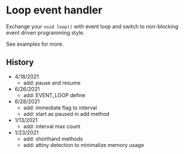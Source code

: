 # Loop event handler

Exchange your `void loop()` with event loop and switch to non-blocking event driven programming style.

See examples for more.

## History
- 4/18/2021
  - add: pause and resume
- 6/26/2021
  - add: EVENT_LOOP define
- 6/28/2021
  - add: immediate flag to interval
  - add: start as paused in add method
- 1/13/2021
  - add: interval max count
- 1/23/2021
  - add: shorthand methods
  - add: attiny detection to minimalize memory usage